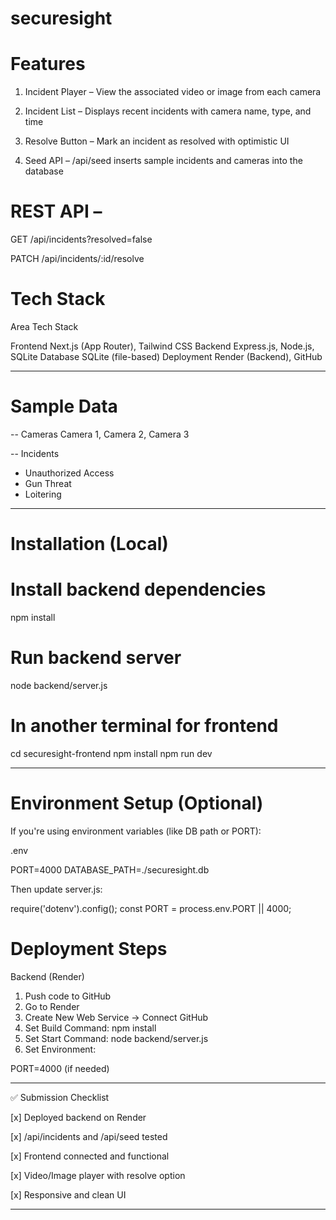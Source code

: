 # securesight

# Features

1. Incident Player – View the associated video or image from each camera

2. Incident List – Displays recent incidents with camera name, type, and time

3. Resolve Button – Mark an incident as resolved with optimistic UI

4. Seed API – /api/seed inserts sample incidents and cameras into the database

# REST API –

GET /api/incidents?resolved=false

PATCH /api/incidents/:id/resolve


# Tech Stack

Area	Tech Stack

Frontend	Next.js (App Router), Tailwind CSS
Backend	Express.js, Node.js, SQLite
Database	SQLite (file-based)
Deployment	Render (Backend), GitHub



---

# Sample Data

-- Cameras
Camera 1, Camera 2, Camera 3

-- Incidents
- Unauthorized Access
- Gun Threat
- Loitering


---

# Installation (Local)

# Install backend dependencies
npm install

# Run backend server
node backend/server.js

# In another terminal for frontend
cd securesight-frontend
npm install
npm run dev


---

# Environment Setup (Optional)

If you're using environment variables (like DB path or PORT):

.env

PORT=4000
DATABASE_PATH=./securesight.db

Then update server.js:

require('dotenv').config();
const PORT = process.env.PORT || 4000;


# Deployment Steps

Backend (Render)

1. Push code to GitHub
2. Go to Render
3. Create New Web Service → Connect GitHub
4. Set Build Command: npm install
5. Set Start Command: node backend/server.js
6. Set Environment:

PORT=4000 (if needed)

---

✅ Submission Checklist

[x] Deployed backend on Render

[x] /api/incidents and /api/seed tested

[x] Frontend connected and functional

[x] Video/Image player with resolve option

[x] Responsive and clean UI



---
